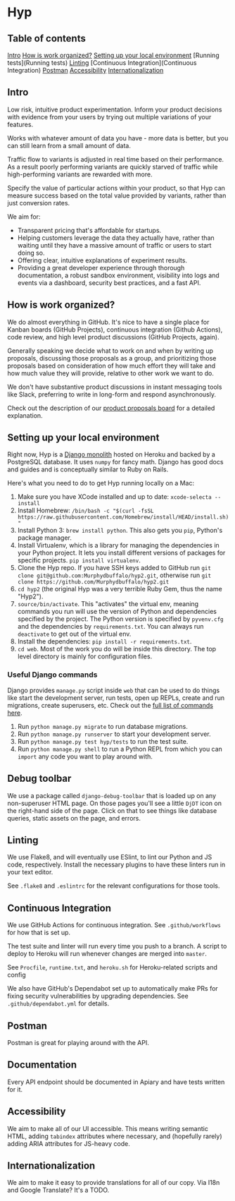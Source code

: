 # Hyp
## Table of contents
[Intro](#intro)
[How is work organized?](how-is-work-organized)
[Setting up your local environment](setting-up-your-local-environment)
[Running tests](Running tests)
[Linting](Linting)
[Continuous Integration](Continuous Integration)
[Postman](Postman)
[Accessibility](Accessibility)
[Internationalization](Internationalization)

## Intro
Low risk, intuitive product experimentation. Inform your product decisions with evidence from your users by trying out multiple variations of your features.

Works with whatever amount of data you have - more data is better, but you can
still learn from a small amount of data.

Traffic flow to variants is adjusted in real time based on their performance.
As a result poorly performing variants are quickly starved of traffic while high-performing variants are rewarded with more.

Specify the value of particular actions within your product, so that Hyp can
measure success based on the total value provided by variants, rather than
just conversion rates.

We aim for:
+ Transparent pricing that's affordable for startups.
+ Helping customers leverage the data they actually have, rather than waiting
until they have a massive amount of traffic or users to start doing so.
+ Offering clear, intuitive explanations of experiment results.
+ Providing a great developer experience through thorough documentation, a robust sandbox environment, visibility into logs and events via a dashboard, security
best practices, and a fast API.

## How is work organized?
We do almost everything in GitHub. It's nice to have a single place for
Kanban boards (GitHub Projects), continuous integration (Github Actions), code
review, and high level product discussions (GitHub Projects, again).

Generally speaking we decide what to work on and when by writing up proposals,
discussing those proposals as a group, and prioritizing those proposals based
on consideration of how much effort they will take and how much value they will
provide, relative to other work we want to do.

We don't have substantive product discussions in instant messaging tools like
Slack, preferring to write in long-form and respond asynchronously.

Check out the description of our [product proposals board](https://github.com/Murphydbuffalo/hyp2/projects) for a detailed explanation.

## Setting up your local environment
Right now, Hyp is a [Django monolith](https://www.djangoproject.com/) hosted on
Heroku and backed by a PostgreSQL database. It uses `numpy` for fancy math.
Django has good docs and guides and is conceptually similar to Ruby on Rails.

Here's what you need to do to get Hyp running locally on a Mac:
1. Make sure you have XCode installed and up to date: `xcode-selecta --install`
2. Install Homebrew: `/bin/bash -c "$(curl -fsSL https://raw.githubusercontent.com/Homebrew/install/HEAD/install.sh)"`
3. Install Python 3: `brew install python`. This also gets you `pip`, Python's package manager.
4. Install Virtualenv, which is a library for managing the dependencies in your
Python project. It lets you install different versions of packages for specific
projects. `pip install virtualenv`.
5. Clone the Hyp repo. If you have SSH keys added to GitHub run `git clone git@github.com:Murphydbuffalo/hyp2.git`, otherwise run `git clone https://github.com/Murphydbuffalo/hyp2.git`
6. `cd hyp2` (the original Hyp was a very terrible Ruby Gem, thus the name "Hyp2").
7. `source/bin/activate`. This "activates" the virtual env, meaning commands you
run will use the version of Python and dependencies specified by the project.
The Python version is specified by `pyvenv.cfg` and the dependencies by `requirements.txt`. You can always run `deactivate` to get out of the virtual env.
8. Install the dependencies: `pip install -r requirements.txt`.
9. `cd web`. Most of the work you do will be inside this directory. The top level
directory is mainly for configuration files.

### Useful Django commands
Django provides `manage.py` script inside `web` that can be used to do things
like start the development server, run tests, open up REPLs, create and run migrations, create superusers, etc. Check out the [full list of commands here](https://docs.djangoproject.com/en/3.1/ref/django-admin/#available-commands).

1. Run `python manage.py migrate` to run database migrations.
2. Run `python manage.py runserver` to start your development server.
3. Run `python manage.py test hyp/tests` to run the test suite.
4. Run `python manage.py shell` to run a Python REPL from which you can `import`
any code you want to play around with.

## Debug toolbar
We use a package called `django-debug-toolbar` that is loaded up on any non-superuser
HTML page. On those pages you'll see a little `DjDT` icon on the right-hand side
of the page. Click on that to see things like database queries, static assets on
the page, and errors.

## Linting
We use Flake8, and will eventually use ESlint, to lint our Python and JS code, respectively. Install the necessary plugins to have these linters run in your text editor.

See `.flake8` and `.eslintrc` for the relevant configurations for those tools.

## Continuous Integration
We use GitHub Actions for continuous integration. See `.github/workflows` for
how that is set up.

The test suite and linter will run every time you push to a branch. A script to
deploy to Heroku will run whenever changes are merged into `master`.

See `Procfile`, `runtime.txt`, and `heroku.sh` for Heroku-related scripts and config

We also have GitHub's Dependabot set up to automatically make PRs for fixing
security vulnerabilities by upgrading dependencies. See `.github/dependabot.yml`
for details.

## Postman
Postman is great for playing around with the API.

## Documentation
Every API endpoint should be documented in Apiary and have tests written for it.

## Accessibility
We aim to make all of our UI accessible. This means writing semantic HTML, adding
`tabindex` attributes where necessary, and (hopefully rarely) adding ARIA attributes
for JS-heavy code.

## Internationalization
We aim to make it easy to provide translations for all of our copy. Via I18n and Google Translate? It's a TODO.
